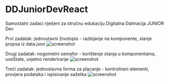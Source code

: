 # DDJuniorDevReact

Samostalni zadaci riješeni za stručnu edukaciju Digitalna Dalmacija JUNIOR Dev

Prvi zadatak: jednostavni životopis - razbijanje na komponente, slanje propsa iz data.json
![screenshot](/../screenshots/uvod-u-react.png?raw=true)

Drugi zadatak: nogometni semafor - korištenje stanja u komponentama, useState, uvjetno renderiranje
![screenshot](/../screenshots/komponente-sa-stanjem.png?raw=true)

Treći zadatak: jednostavna forma za placanje - kontrolirani elementi, provjera podataka i ispisivanje sažetka
![screenshot](/../screenshots/react-hooks.png?raw=true)
